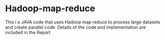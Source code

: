 # Hadoop-map-reduce
This i a JAVA code that uses Hadoop map reduce to process large datasets and create parallel code. Details of the code and implementation are included in the Report
